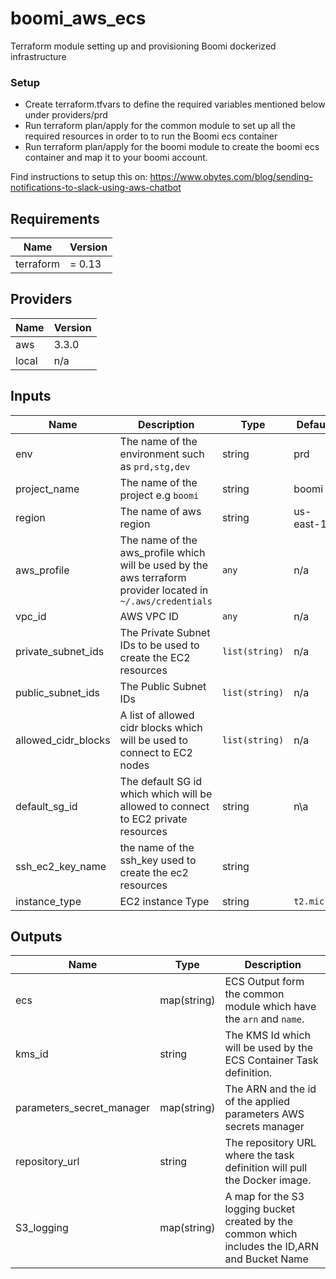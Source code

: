 # boomi_aws_ecs

Terraform module setting up and provisioning Boomi dockerized infrastructure

### Setup
 - Create terraform.tfvars to define the required variables mentioned below under providers/prd
 - Run terraform plan/apply for the common module to set up all the required resources in order to to run the Boomi ecs container
 - Run terraform plan/apply for the boomi module to create the boomi ecs container and map it to your boomi account.

Find instructions to setup this on: https://www.obytes.com/blog/sending-notifications-to-slack-using-aws-chatbot

<!--- BEGIN_TF_DOCS --->
## Requirements

| Name | Version |
|------|---------|
| terraform | = 0.13 |

## Providers

| Name | Version |
|------|---------|
| aws | 3.3.0 |
| local | n/a |

## Inputs
| Name | Description | Type | Default | Required |
|------|-------------|------|---------|:--------:|
| env | The name of the environment such as `prd,stg,dev` | string | prd | yes |
| project\_name | The name of the project e.g `boomi` | string | boomi | yes |
| region | The name of aws region | string | us-east-1 | yes |
| aws\_profile | The name of the aws_profile which will be used by the aws terraform provider located in `~/.aws/credentials` | `any` | n/a | yes |
| vpc\_id | AWS VPC ID  | `any` | n/a | yes |
| private\_subnet\_ids | The Private Subnet IDs to be used to create the EC2 resources | `list(string)` | n/a | yes |
| public\_subnet\_ids | The Public Subnet IDs  | `list(string)` | n/a | yes |
| allowed_cidr_blocks | A list of allowed cidr blocks which will be used to connect to EC2 nodes  | `list(string)` | n/a | yes |
| default\_sg\_id | The default SG id which which will be allowed to connect to EC2 private resources  | string | n\a | yes |
| ssh\_ec2\_key\_name | the name of the ssh_key used to create the ec2 resources  | string | | n/a | yes |
| instance\_type | EC2 instance Type  | string | `t2.micro` | yes |


## Outputs

| Name | Type | Description |
|------|------|-------------|
| ecs | map(string) |ECS Output form the common module which have the `arn` and `name`.|
| kms_id | string | The KMS Id which will be used by the ECS Container Task definition. |
|parameters_secret_manager | map(string) | The ARN and the id of the applied parameters AWS secrets manager|
|repository_url | string | The repository URL where the task definition will pull the Docker image.|
|S3_logging| map(string) | A map for the S3 logging bucket created by the common which includes the ID,ARN and Bucket Name|

<!--- END_TF_DOCS --->
